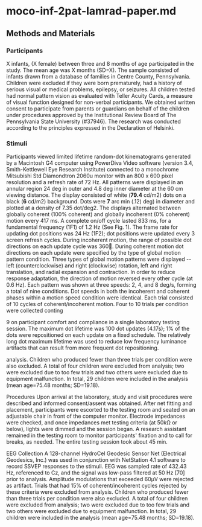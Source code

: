 # moco-inf-2pat-lamrad-paper.md

## Methods and Materials
### Participants
X infants, (X  female) between three and 8 months of age participated in the study. The mean age was X months (SD=X). The sample consisted of infants drawn from a database of families in Centre County, Pennsylvania. Children were excluded if they were born prematurely, had a history of serious visual or medical problems, epilepsy, or seizures. All children tested had normal pattern vision as evaluated with Teller Acuity Cards, a measure of visual function designed for non-verbal participants. We obtained written consent to participate from parents or guardians on behalf of the children under procedures approved by the Institutional Review Board of The Pennsylvania State University (#37946). The research was conducted according to the principles expressed in the Declaration of Helsinki.

### Stimuli

Participants viewed limited lifetime random-dot kinematograms generated by a Macintosh G4 computer using PowerDiva Video software (version 3.4, Smith-Kettlewell Eye Research Institute) connected to a monochrome Mitsubishi Std Diamondtron 2060u monitor with an 800 x 600 pixel resolution and a refresh rate of 72 Hz. All patterns were displayed in an annular region 24 deg in outer and 4.8 deg inner diameter at the 60 cm viewing distance. The display consisted of white (**79.4** cd/m2) dots on a black (**6** cd/m2) background. Dots were **7** arc min (.12)  deg) in diameter and plotted at a density of 7.35 dot/deg2. The displays alternated between globally coherent (100% coherent) and globally incoherent (0% coherent) motion every 417 ms. A complete on/off cycle lasted 833 ms, for a fundamental frequency (1F1) of 1.2 Hz (See Fig. 1). The frame rate for updating dot positions was 24 Hz (1F2); dot positions were updated every 3 screen refresh cycles. During incoherent motion, the range of possible dot
directions on each update cycle was 360. During coherent motion dot directions on each update were specified by the type of global motion pattern condition. Three types of global motion patterns were displayed -- left (counterclockwise) and right (clockwise) rotation, left and right translation, and radial expansion and contraction. In order to reduce response adaptation, the direction of motion reversed every other cycle (at 0.6 Hz). Each pattern was shown at three speeds: 2, 4, and 8 deg/s, forming a total of nine conditions. Dot speeds in both the incoherent and coherent phases within a motion speed condition were identical. Each trial consisted of 10 cycles of coherent/incoherent motion. Four to 10 trials per condition were collected conting

9
on participant comfort and compliance in a single laboratory testing session. The maximum dot lifetime was 100 dot updates (4.17s); 1% of the dots were repositioned on each update on a fixed schedule. The relatively long dot maximum lifetime was used to reduce low frequency luminance artifacts that can result from more frequent dot repositioning.


analysis. Children who produced fewer than three trials per condition were also excluded. A total of four children were excluded from analysis; two were excluded due to too few trials and two others were excluded due to equipment malfunction. In total, 29 children were included in the analysis (mean age=75.48 months; SD=19.18).

Procedures
Upon arrival at the laboratory, study and visit procedures were described and informed consent/assent was obtained. After net fitting and placement, participants were escorted to the testing room and seated on an adjustable chair in front of the computer monitor. Electrode impedances were checked, and once impedances met testing criteria (at 50kΩ or below), lights
were dimmed and the session began. A research assistant remained in the testing room to monitor participants' fixation and to call for breaks, as needed. The entire testing session took about 45 min.

EEG Collection
A 128-channel HydroCel Geodesic Sensor Net (Electrical Geodesics, Inc.) was used in conjunction with NetStation 4.1 software to record SSVEP responses to the stimuli. EEG was sampled rate of 432.43 Hz, referenced to Cz, and the signal was low-pass filtered at 50 Hz [70] prior to analysis. Amplitude modulations that exceeded 60µV were rejected as artifact. Trials that had 15% of coherent/incoherent cycles rejected by these criteria were excluded from
analysis. Children who produced fewer than three trials per condition were also excluded. A total of four children were excluded from analysis; two were excluded due to too few trials and two others were excluded due to equipment malfunction. In total, 29 children were included in the analysis (mean age=75.48 months; SD=19.18).
